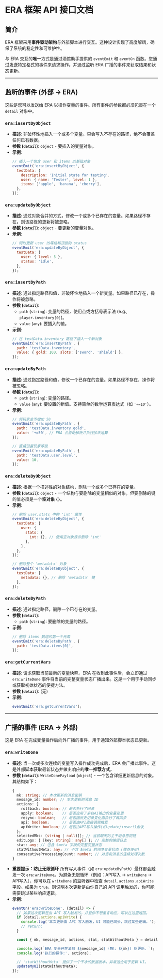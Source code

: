 # ERA 框架 API 接口文档

## 简介

ERA 框架采用**事件驱动架构**与外部脚本进行交互。这种设计实现了高度解耦，确保了系统的稳定性和可维护性。

与 ERA 交互的**唯一**方式是通过酒馆助手提供的 `eventEmit` 和 `eventOn` 函数。您通过发送特定格式的事件来请求操作，并通过监听 ERA 广播的事件来获取结果和状态更新。

---

## 监听的事件 (外部 -> ERA)

这些是您可以发送给 ERA 以操作变量的事件。所有事件的参数都必须包裹在一个 `detail` 对象中。

### `era:insertByObject`

*   **描述**: 非破坏性地插入一个或多个变量。只会写入不存在的路径，绝不会覆盖任何已有数据。
*   **参数 (`detail`)**: `object` - 要插入的变量对象。
*   **示例**:
    ```javascript
    // 插入一个包含 user 和 items 的基础对象
    eventEmit('era:insertByObject', {
      testData: {
        description: 'Initial state for testing',
        user: { name: 'Tester', level: 1 },
        items: ['apple', 'banana', 'cherry'],
      },
    });
    ```

### `era:updateByObject`

*   **描述**: 通过对象合并的方式，修改一个或多个已存在的变量。如果路径不存在，则该路径的更新将被忽略。
*   **参数 (`detail`)**: `object` - 要更新的变量对象。
*   **示例**:
    ```javascript
    // 同时更新 user 的等级和顶层的 status
    eventEmit('era:updateByObject', {
      testData: {
        user: { level: 5 },
        status: 'idle',
      },
    });
    ```

### `era:insertByPath`

*   **描述**: 通过指定路径和值，非破坏性地插入一个新变量。如果路径已存在，操作将被忽略。
*   **参数 (`detail`)**:
    *   `path` (`string`): 变量的路径，使用点或方括号表示法 (e.g., `player.inventory[0]`)。
    *   `value` (`any`): 要插入的值。
*   **示例**:
    ```javascript
    // 在 testData.inventory 路径下插入一个新对象
    eventEmit('era:insertByPath', {
      path: 'testData.inventory',
      value: { gold: 100, slots: ['sword', 'shield'] },
    });
    ```

### `era:updateByPath`

*   **描述**: 通过指定路径和值，修改一个已存在的变量。如果路径不存在，操作将被忽略。
*   **参数 (`detail`)**:
    *   `path` (`string`): 变量的路径。
    *   `value` (`any`): 要设置的新值。支持简单的数学运算表达式（如 `'+=10'`）。
*   **示例**:
    ```javascript
    // 将玩家金币增加 50
    eventEmit('era:updateByPath', {
      path: 'testData.inventory.gold',
      value: '+=50', // ERA 会自动解析并执行加法运算
    });

    // 直接设置玩家等级
    eventEmit('era:updateByPath', {
      path: 'testData.user.level',
      value: 10,
    });
    ```

### `era:deleteByObject`

*   **描述**: 根据一个描述性的对象结构，删除一个或多个已存在的变量。
*   **参数 (`detail`)**: `object` - 一个结构与要删除的变量相似的对象，但要删除的键的值必须是一个**空对象 `{}`**。
*   **示例**:
    ```javascript
    // 删除 user.stats 中的 'int' 属性
    eventEmit('era:deleteByObject', {
      testData: {
        user: {
          stats: {
            int: {}, // 使用空对象表示删除 'int'
          },
        },
      },
    });

    // 删除整个 'metadata' 对象
    eventEmit('era:deleteByObject', {
      testData: {
        metadata: {}, // 删除 'metadata' 键
      },
    });
    ```

### `era:deleteByPath`

*   **描述**: 通过指定路径，删除一个已存在的变量。
*   **参数 (`detail`)**:
    *   `path` (`string`): 要删除的变量的路径。
*   **示例**:
    ```javascript
    // 删除 items 数组的第一个元素
    eventEmit('era:deleteByPath', {
      path: 'testData.items[0]',
    });
    ```

### `era:getCurrentVars`

*   **描述**: 请求获取当前最新的变量快照。ERA 在收到此事件后，会立即通过 `era:writeDone` 事件将当前的完整变量状态广播出来。这是一个用于手动同步或获取初始状态的便捷方法。
*   **参数 (`detail`)**: (无)
*   **示例**:
    ```javascript
    eventEmit('era:getCurrentVars');
    ```

---

## 广播的事件 (ERA -> 外部)

这是 ERA 在完成变量操作后向外广播的事件，用于通知外部脚本状态已更新。

### `era:writeDone`

*   **描述**: 当一次或多次连续的变量写入操作成功完成后，ERA 会广播此事件。这是外部脚本获取最新状态并做出响应的**唯一推荐方式**。
*   **参数 (`detail`)**: `WriteDonePayload` (`object`) - 一个包含详细更新信息的对象。其结构如下：
    ```typescript
    {
      mk: string; // 本次更新的消息密钥
      message_id: number; // 本次更新的消息 ID
      actions: {
        rollback: boolean; // 是否执行了回滚
        apply: boolean;    // 是否应用了来自AI输出的变量变更
        resync: boolean;   // 是否因历史记录变化而执行了再同步
        api: boolean;      // 是否由API直接调用触发
        apiWrite: boolean; // 是否由API写入操作(如update/insert)触发
      };
      selectedMks: (string | null)[]; // 当前聊天的主干消息密钥链
      editLogs: { [key: string]: any[] }; // 完整的编辑日志
      stat: any; // 包含 $meta 字段的完整变量状态
      statWithoutMeta: any; // 不含 $meta 的纯净变量状态 (推荐使用)
      consecutiveProcessingCount: number; // 对当前消息的连续处理次数
    }
    ```
*   **重要提示：防止无限循环**
    所有写入事件（如 `era:updateByPath`）最终都会触发一次 `era:writeDone`。为避免无限循环（例如：API写入 -> `writeDone` -> API写入），你可以在 `writeDone` 的监听器中检查 `detail.actions.apiWrite` 字段。如果为 `true`，则说明本次更新是由你自己的 API 调用触发的，你可能需要跳过某些响应逻辑。
*   **示例**:
    ```javascript
    eventOn('era:writeDone', (detail) => {
      // 如果这次更新是由 API 写入触发的，并且你不想重复响应，可以在这里返回。
      if (detail.actions.apiWrite) {
        console.log('本次更新由 API 写入触发，UI 可能已同步，跳过某些逻辑。');
        // return; 
      }

      const { mk, message_id, actions, stat, statWithoutMeta } = detail;

      console.log(`ERA 变量已在消息 ${message_id} (MK: ${mk}) 处更新。`);
      console.log('执行的操作:', actions);

      // 'statWithoutMeta' 提供了一个干净的数据版本，非常适合用于更新 UI。
      updateMyUI(statWithoutMeta);
    });
    ```
